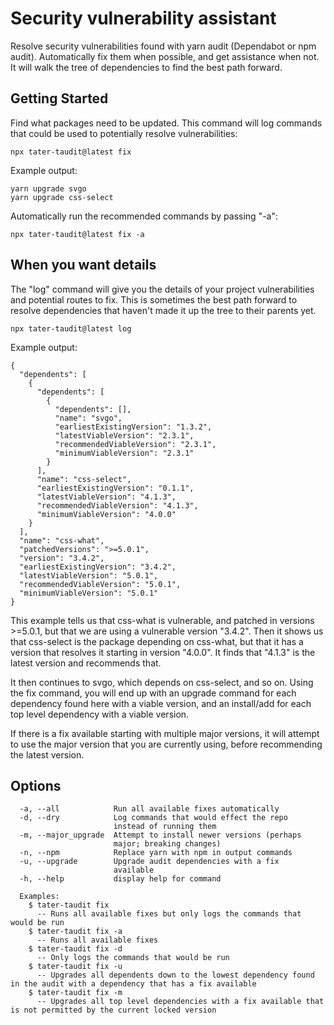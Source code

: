 # Security vulnerability assistant


Resolve security vulnerabilities found with yarn audit (Dependabot or npm audit). Automatically fix them when possible, and get assistance when not. It will walk the tree of dependencies to find the best path forward.

## Getting Started

Find what packages need to be updated. This command will log commands that could be used to potentially resolve vulnerabilities:

```
npx tater-taudit@latest fix
```

Example output:
```
yarn upgrade svgo
yarn upgrade css-select
```

Automatically run the recommended commands by passing "-a":

```
npx tater-taudit@latest fix -a
```

## When you want details

The "log" command will give you the details of your project vulnerabilities and potential routes to fix. This is sometimes the best path forward to resolve dependencies that haven't made it up the tree to their parents yet.

```
npx tater-taudit@latest log
```
Example output:
```
{
  "dependents": [
    {
      "dependents": [
        {
          "dependents": [],
          "name": "svgo",
          "earliestExistingVersion": "1.3.2",
          "latestViableVersion": "2.3.1",
          "recommendedViableVersion": "2.3.1",
          "minimumViableVersion": "2.3.1"
        }
      ],
      "name": "css-select",
      "earliestExistingVersion": "0.1.1",
      "latestViableVersion": "4.1.3",
      "recommendedViableVersion": "4.1.3",
      "minimumViableVersion": "4.0.0"
    }
  ],
  "name": "css-what",
  "patchedVersions": ">=5.0.1",
  "version": "3.4.2",
  "earliestExistingVersion": "3.4.2",
  "latestViableVersion": "5.0.1",
  "recommendedViableVersion": "5.0.1",
  "minimumViableVersion": "5.0.1"
}
```

This example tells us that css-what is vulnerable, and patched in versions >=5.0.1, but that we are using a vulnerable version "3.4.2". Then it shows us that css-select is the package depending on css-what, but that it has a version that resolves it starting in version "4.0.0". It finds that "4.1.3" is the latest version and recommends that.

It then continues to svgo, which depends on css-select, and so on. Using the fix command, you will end up with an upgrade command for each dependency found here with a viable version, and an install/add for each top level dependency with a viable version.

If there is a fix available starting with multiple major versions, it will attempt to use the major version that you are currently using, before recommending the latest version.

## Options
```
  -a, --all            Run all available fixes automatically
  -d, --dry            Log commands that would effect the repo
                       instead of running them
  -m, --major_upgrade  Attempt to install newer versions (perhaps
                       major; breaking changes)
  -n, --npm            Replace yarn with npm in output commands
  -u, --upgrade        Upgrade audit dependencies with a fix
                       available
  -h, --help           display help for command

  Examples:
    $ tater-taudit fix
      -- Runs all available fixes but only logs the commands that would be run
    $ tater-taudit fix -a
      -- Runs all available fixes
    $ tater-taudit fix -d
      -- Only logs the commands that would be run
    $ tater-taudit fix -u
      -- Upgrades all dependents down to the lowest dependency found in the audit with a dependency that has a fix available
    $ tater-taudit fix -m
      -- Upgrades all top level dependencies with a fix available that is not permitted by the current locked version
```